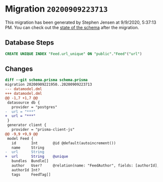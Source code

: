 # Migration `20200909223713`

This migration has been generated by Stephen Jensen at 9/9/2020, 5:37:13 PM.
You can check out the [state of the schema](./schema.prisma) after the migration.

## Database Steps

```sql
CREATE UNIQUE INDEX "Feed.url_unique" ON "public"."Feed"("url")
```

## Changes

```diff
diff --git schema.prisma schema.prisma
migration 20200909221950..20200909223713
--- datamodel.dml
+++ datamodel.dml
@@ -1,7 +1,7 @@
 datasource db {
   provider = "postgres"
-  url = "***"
+  url = "***"
 }
 generator client {
   provider = "prisma-client-js"
@@ -9,9 +9,9 @@
 model Feed {
   id       Int       @id @default(autoincrement())
   name     String
-  url      String
+  url      String    @unique
   bundles  Bundle[]
   author   User?     @relation(name: "FeedAuthor", fields: [authorId], references: [id])
   authorId Int?
   tags     FeedTag[]
```


